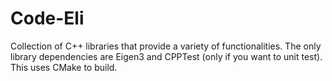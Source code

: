 Code-Eli
========

Collection of C++ libraries that provide a variety of functionalities. The only library dependencies 
are Eigen3 and CPPTest (only if you want to unit test). This uses CMake to build.
